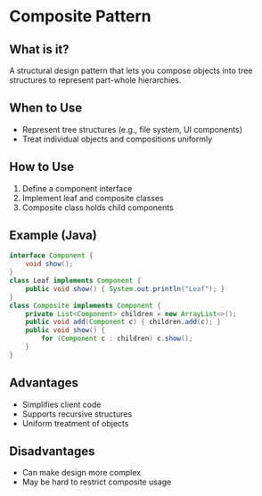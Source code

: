 # Composite Pattern

## What is it?

A structural design pattern that lets you compose objects into tree structures to represent part-whole hierarchies.

## When to Use

- Represent tree structures (e.g., file system, UI components)
- Treat individual objects and compositions uniformly

## How to Use

1. Define a component interface
2. Implement leaf and composite classes
3. Composite class holds child components

## Example (Java)

```java
interface Component {
    void show();
}
class Leaf implements Component {
    public void show() { System.out.println("Leaf"); }
}
class Composite implements Component {
    private List<Component> children = new ArrayList<>();
    public void add(Component c) { children.add(c); }
    public void show() {
        for (Component c : children) c.show();
    }
}
```

## Advantages

- Simplifies client code
- Supports recursive structures
- Uniform treatment of objects

## Disadvantages

- Can make design more complex
- May be hard to restrict composite usage

